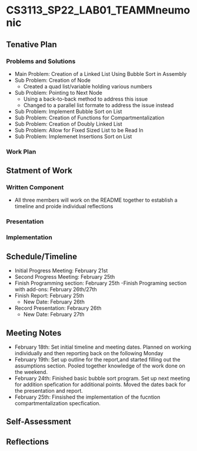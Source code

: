 # CS3113_SP22_LAB01_TEAMMneumonic

## Tenative Plan 
### Problems and Solutions
-  Main Problem: Creation of a Linked List Using Bubble Sort in Assembly 
-  Sub Problem: Creation of Node
   - Created a quad list/variable holding various numbers
-  Sub Problem: Pointing to Next Node
   -  Using a back-to-back method to address this issue
   -   Changed to a parallel list formate to address the issue instead
- Sub Problem: Implement Bubble Sort on List
- Sub Problem: Creation of Functions for Compartmentalization
- Sub Problem: Creation of Doubly Linked List
- Sub Problem: Allow for Fixed Sized List to be Read In 
- Sub Problem: Implemenet Insertions Sort on List 
### Work Plan


## Statment of Work 

### Written Component
-  All three members will work on the README together to establish a timeline and proide individual reflections
### Presentation

### Implementation

## Schedule/Timeline 
-  Initial Progress Meeting: February 21st
-  Second Progress Meeting: February 25th
-  Finish Programming section: February 25th
   -Finish Programing section with add-ons: February 26th/27th
-  Finish Report: February 25th
   - New Date: February 26th 
-  Record Presentation: Febraury 26th
   - New Date: February 27th 
 
## Meeting Notes
-  February 18th: Set initial timeline and meeting dates. Planned on working individually and then reporting back on the following Monday 
-  February 19th: Set up outline for the report,and started filling out the assumptions section. Pooled together knowledge of the work done on the weekend.
-  February 24th: Finished basic bubble sort program. Set up next meeting for addition spefication for additional points. Moved the dates back for the presentation and report.
-  February 25th: Finsished the implementation of the fucntion compartmentalization specfication.  
 
 ## Self-Assessment 
 
 ## Reflections
 
   
